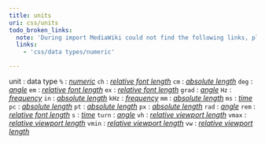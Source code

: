 ```yaml
---
title: units
uri: css/units
todo_broken_links:
  note: 'During import MediaWiki could not find the following links, please fix and adjust this list.'
  links:
    - 'css/data types/numeric'

---
```

unit
:   data type
`%`
:   *[numeric](/w/index.php?title=css/data_types/numeric&action=edit&redlink=1)*
`ch`
:   *[relative font length](/css/data_types/length#Relative_font_lengths)*
`cm`
:   *[absolute length](/css/data_types/length#Absolute_lengths)*
`deg`
:   *[angle](/css/data_types/angle)*
`em`
:   *[relative font length](/css/data_types/length#Relative_font_lengths)*
`ex`
:   *[relative font length](/css/data_types/length#Relative_font_lengths)*
`grad`
:   *[angle](/css/data_types/angle)*
`Hz`
:   *[frequency](/css/data_types/frequency)*
`in`
:   *[absolute length](/css/data_types/length#Absolute_lengths)*
`kHz`
:   *[frequency](/css/data_types/frequency)*
`mm`
:   *[absolute length](/css/data_types/length#Absolute_lengths)*
`ms`
:   *[time](/css/data_types/time)*
`pc`
:   *[absolute length](/css/data_types/length#Absolute_lengths)*
`pt`
:   *[absolute length](/css/data_types/length#Absolute_lengths)*
`px`
:   *[absolute length](/css/data_types/length#Absolute_lengths)*
`rad`
:   *[angle](/css/data_types/angle)*
`rem`
:   *[relative font length](/css/data_types/length#Relative_font_lengths)*
`s`
:   *[time](/css/data_types/time)*
`turn`
:   *[angle](/css/data_types/angle)*
`vh`
:   *[relative viewport length](/css/data_types/length#Relative_viewport_lengths)*
`vmax`
:   *[relative viewport length](/css/data_types/length#Relative_viewport_lengths)*
`vmin`
:   *[relative viewport length](/css/data_types/length#Relative_viewport_lengths)*
`vw`
:   *[relative viewport length](/css/data_types/length#Relative_viewport_lengths)*
